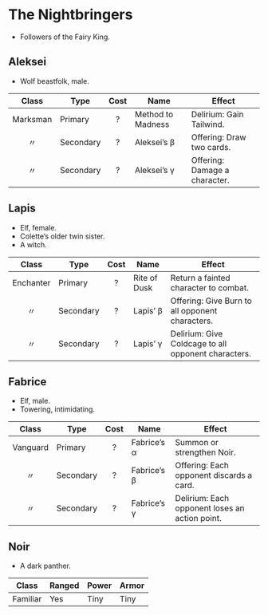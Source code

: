 # The Nightbringers

  - Followers of the Fairy King.

## Aleksei

  - Wolf beastfolk, male.

|  Class   | Type      | Cost | Name              | Effect                        |
| :------: | --------- | :--: | ----------------- | ----------------------------- |
| Marksman | Primary   |  ?   | Method to Madness | Delirium: Gain Tailwind.      |
|    〃     | Secondary |  ?   | Aleksei’s β       | Offering: Draw two cards.     |
|    〃     | Secondary |  ?   | Aleksei’s γ       | Offering: Damage a character. |

## Lapis

  - Elf, female.
  - Colette’s older twin sister.
  - A witch.

|   Class   | Type      | Cost | Name         | Effect                                              |
| :-------: | --------- | :--: | ------------ | --------------------------------------------------- |
| Enchanter | Primary   |  ?   | Rite of Dusk | Return a fainted character to combat.               |
|     〃     | Secondary |  ?   | Lapis’ β     | Offering: Give Burn to all opponent characters.     |
|     〃     | Secondary |  ?   | Lapis’ γ     | Delirium: Give Coldcage to all opponent characters. |

## Fabrice

  - Elf, male.
  - Towering, intimidating.

|  Class   | Type      | Cost | Name        | Effect                                         |
| :------: | --------- | :--: | ----------- | ---------------------------------------------- |
| Vanguard | Primary   |  ?   | Fabrice’s α | Summon or strengthen Noir.                     |
|    〃     | Secondary |  ?   | Fabrice’s β | Offering: Each opponent discards a card.       |
|    〃     | Secondary |  ?   | Fabrice’s γ | Delirium: Each opponent loses an action point. |

## Noir

  - A dark panther.

|  Class   | Ranged | Power | Armor |
| :------: | ------ | ----- | ----- |
| Familiar | Yes    | Tiny  | Tiny  |
